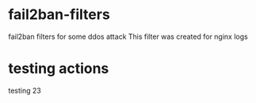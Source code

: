 # fail2ban-filters
fail2ban filters for some ddos attack
This filter was created for nginx logs
# testing actions
testing 23
